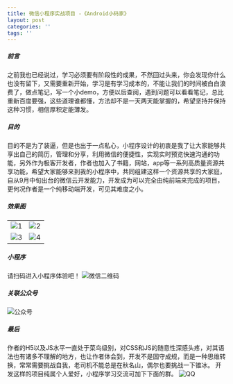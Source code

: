 ```yaml
---
title: 微信小程序实战项目 -《Android小码家》
layout: post
categories: ''
tags: ''
---
```

##### 前言
之前我也已经说过，学习必须要有阶段性的成果，不然回过头来，你会发现你什么也没有留下，又需要重新开始，学习是有学习成本的，不能让我们的时间被白白浪费了，做点笔记，写一个小demo，方便以后查阅，遇到问题可以看看笔记，总比重新百度要强，这些道理谁都懂，方法却不是一天两天能掌握的，希望坚持并保持这种习惯，相信厚积定能薄发。
##### 目的
目的不是为了装逼，但是也出于一点私心，小程序设计的初衷是我了让大家能够共享出自己的简历，管理和分享，利用微信的便捷性，实现实时预览快速沟通的功能，另外作为极客开发者，作者也加入了书籍，网站，app等一系列高质量资源共享功能，希望大家能够来到我的小程序中，共同组建这样一个资源共享的大家庭，自从9月中旬出台的微信云开发能力，开发成为可以完全由纯前端来完成的项目，更何况作者是一个纯移动端开发，可见其难度之小。
##### 效果图
| ||
|:---:|:---:|
| ![1](https://img-blog.csdn.net/20181009135217466?watermark/2/text/aHR0cHM6Ly9ibG9nLmNzZG4ubmV0L3FxXzIwMzMwNTk1/font/5a6L5L2T/fontsize/400/fill/I0JBQkFCMA==/dissolve/70) | ![2](https://img-blog.csdn.net/20181009135227395?watermark/2/text/aHR0cHM6Ly9ibG9nLmNzZG4ubmV0L3FxXzIwMzMwNTk1/font/5a6L5L2T/fontsize/400/fill/I0JBQkFCMA==/dissolve/70) | 
| ![3](https://img-blog.csdn.net/20181009134958175?watermark/2/text/aHR0cHM6Ly9ibG9nLmNzZG4ubmV0L3FxXzIwMzMwNTk1/font/5a6L5L2T/fontsize/400/fill/I0JBQkFCMA==/dissolve/70) | ![4](https://img-blog.csdn.net/20181009135029184?watermark/2/text/aHR0cHM6Ly9ibG9nLmNzZG4ubmV0L3FxXzIwMzMwNTk1/font/5a6L5L2T/fontsize/400/fill/I0JBQkFCMA==/dissolve/70) | 
##### 小程序
请扫码进入小程序体验吧！
![微信二维码](https://img-blog.csdn.net/20181009115611363?watermark/2/text/aHR0cHM6Ly9ibG9nLmNzZG4ubmV0L3FxXzIwMzMwNTk1/font/5a6L5L2T/fontsize/400/fill/I0JBQkFCMA==/dissolve/70)

##### 关联公众号
![公众号](https://img-blog.csdnimg.cn/20181031153941988.jpg)
##### 最后
作者的H5以及JS水平一直处于菜鸟级别，对CSS和JS的随意性深感头疼，对其语法也有诸多不理解的地方，也让作者体会到，开发不是固守成规，而是一种思维转换，常常需要挑战自我，老司机不能总是在秋名山，偶尔也要挑战一下锥冰。
开发这样的项目纯属个人爱好，小程序学习交流可加下下面的群。
![QQ](https://img-blog.csdn.net/20181009141118307?watermark/2/text/aHR0cHM6Ly9ibG9nLmNzZG4ubmV0L3FxXzIwMzMwNTk1/font/5a6L5L2T/fontsize/400/fill/I0JBQkFCMA==/dissolve/70)